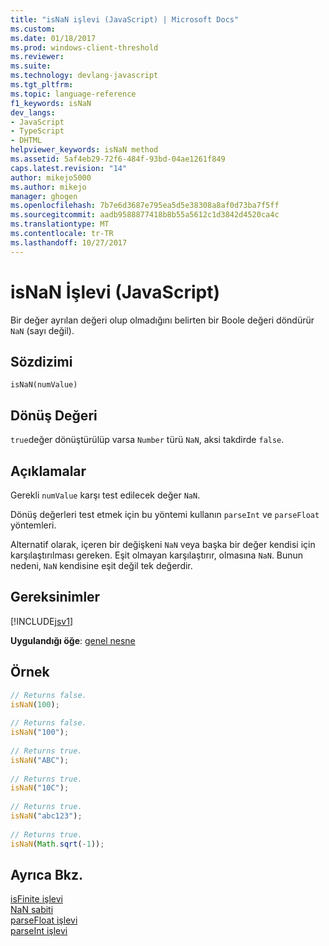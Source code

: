 ```yaml
---
title: "isNaN işlevi (JavaScript) | Microsoft Docs"
ms.custom: 
ms.date: 01/18/2017
ms.prod: windows-client-threshold
ms.reviewer: 
ms.suite: 
ms.technology: devlang-javascript
ms.tgt_pltfrm: 
ms.topic: language-reference
f1_keywords: isNaN
dev_langs:
- JavaScript
- TypeScript
- DHTML
helpviewer_keywords: isNaN method
ms.assetid: 5af4eb29-72f6-484f-93bd-04ae1261f849
caps.latest.revision: "14"
author: mikejo5000
ms.author: mikejo
manager: ghogen
ms.openlocfilehash: 7b7e6d3687e795ea5d5e38308a8af0d73ba7f5ff
ms.sourcegitcommit: aadb9588877418b8b55a5612c1d3842d4520ca4c
ms.translationtype: MT
ms.contentlocale: tr-TR
ms.lasthandoff: 10/27/2017
---
```

# <a name="isnan-function-javascript"></a>isNaN İşlevi (JavaScript)
Bir değer ayrılan değeri olup olmadığını belirten bir Boole değeri döndürür `NaN` (sayı değil).  
  
## <a name="syntax"></a>Sözdizimi  
  
```  
isNaN(numValue)   
```  
  
## <a name="return-value"></a>Dönüş Değeri  
 `true`değer dönüştürülüp varsa `Number` türü `NaN`, aksi takdirde `false`.  
  
## <a name="remarks"></a>Açıklamalar  
 Gerekli `numValue` karşı test edilecek değer `NaN`.  
  
 Dönüş değerleri test etmek için bu yöntemi kullanın `parseInt` ve `parseFloat` yöntemleri.  
  
 Alternatif olarak, içeren bir değişkeni `NaN` veya başka bir değer kendisi için karşılaştırılması gereken. Eşit olmayan karşılaştırır, olmasına `NaN`. Bunun nedeni, `NaN` kendisine eşit değil tek değerdir.  
  
## <a name="requirements"></a>Gereksinimler  
 [!INCLUDE[jsv1](../../javascript/misc/includes/jsv1-md.md)]  
  
 **Uygulandığı öğe**: [genel nesne](../../javascript/reference/global-object-javascript.md)  
  
## <a name="example"></a>Örnek  
  
```JavaScript  
// Returns false.  
isNaN(100);  
  
// Returns false.  
isNaN("100");  
  
// Returns true.  
isNaN("ABC");  
  
// Returns true.  
isNaN("10C");  
  
// Returns true.  
isNaN("abc123");  
  
// Returns true.  
isNaN(Math.sqrt(-1));           
```  
  
## <a name="see-also"></a>Ayrıca Bkz.  
 [isFinite işlevi](../../javascript/reference/isfinite-function-javascript.md)   
 [NaN sabiti](../../javascript/reference/nan-constant-javascript.md)   
 [parseFloat işlevi](../../javascript/reference/parsefloat-function-javascript.md)   
 [parseInt işlevi](../../javascript/reference/parseint-function-javascript.md)